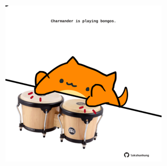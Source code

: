 <!-- built at 04/08/2025, 06:03:35 UTC -->
<p align="center">
  <img width="500" height="500" src="./ReadmeImage.svg">
</p>
